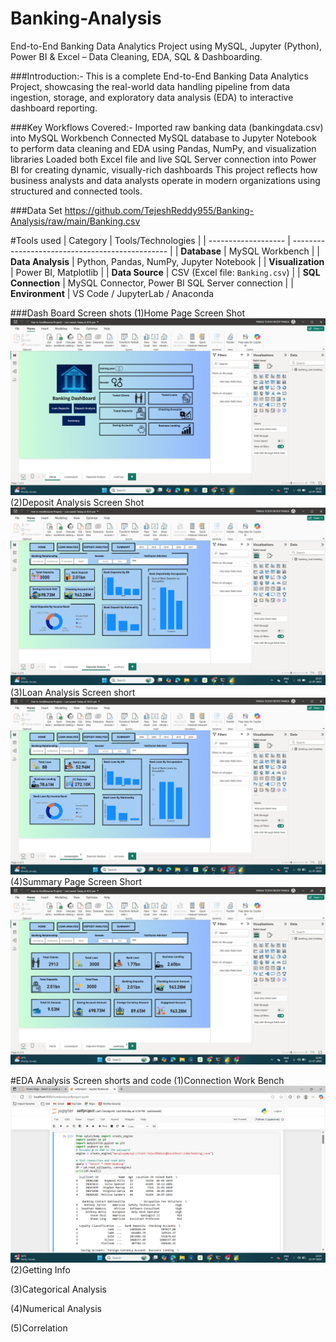 # Banking-Analysis
End-to-End Banking Data Analytics Project using MySQL, Jupyter (Python), Power BI &amp; Excel – Data Cleaning, EDA, SQL &amp; Dashboarding.

###Introduction:-
This is a complete End-to-End Banking Data Analytics Project, showcasing the real-world data handling pipeline from data ingestion, storage, and exploratory data analysis (EDA) to interactive dashboard reporting.

###Key Workflows Covered:-
Imported raw banking data (bankingdata.csv) into MySQL Workbench
Connected MySQL database to Jupyter Notebook to perform data cleaning and EDA using Pandas, NumPy, and visualization libraries
Loaded both Excel file and live SQL Server connection into Power BI for creating dynamic, visually-rich dashboards
This project reflects how business analysts and data analysts operate in modern organizations using structured and connected tools.

###Data Set
https://github.com/TejeshReddy955/Banking-Analysis/raw/main/Banking.csv

#Tools used
| Category            | Tools/Technologies                              |
| ------------------- | ----------------------------------------------- |
| **Database**        | MySQL Workbench                                 |
| **Data Analysis**   | Python, Pandas, NumPy, Jupyter Notebook         |
| **Visualization**   | Power BI, Matplotlib                  |
| **Data Source**     | CSV (Excel file: `Banking.csv`)                 |
| **SQL Connection**  | MySQL Connector, Power BI SQL Server connection |
| **Environment**     | VS Code / JupyterLab / Anaconda                 
                          
###Dash Board Screen shots
(1)Home Page Screen Shot
![Banking Dashboard](https://raw.githubusercontent.com/TejeshReddy955/Banking-Analysis/main/Screenshot%20(94).png)
(2)Deposit Analysis Screen Shot
![Deposit Analysis Dashboard](https://raw.githubusercontent.com/TejeshReddy955/Banking-Analysis/main/Screenshot%20(96).png)
(3)Loan Analysis Screen short
![Banking Dashboard](https://raw.githubusercontent.com/TejeshReddy955/Banking-Analysis/main/Screenshot%20(101).png)
(4)Summary Page Screen Short
![Banking Dashboard](https://raw.githubusercontent.com/TejeshReddy955/Banking-Analysis/main/Screenshot%20(99).png)

#EDA Analysis Screen shorts and code
(1)Connection Work Bench
![Power BI SQL Server Connection](https://raw.githubusercontent.com/TejeshReddy955/Banking-Analysis/main/connectionserver.png)
(2)Getting Info

(3)Categorical Analysis

(4)Numerical Analysis

(5)Correlation
